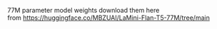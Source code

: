 77M parameter model weights download them here<br>
from https://huggingface.co/MBZUAI/LaMini-Flan-T5-77M/tree/main
